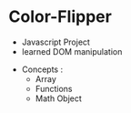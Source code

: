 # Color-Flipper

* Javascript Project
* learned DOM manipulation

- Concepts :
  - Array
  - Functions
  - Math Object
